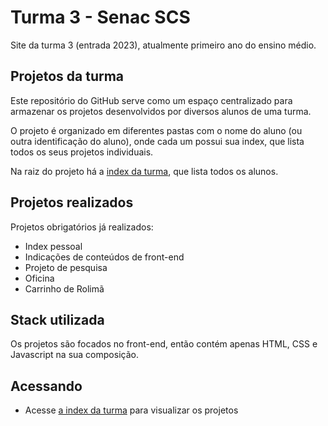 # Turma 3 - Senac SCS
Site da turma 3 (entrada 2023), atualmente primeiro ano do ensino médio.

## Projetos da turma
Este repositório do GitHub serve como um espaço centralizado para armazenar os projetos desenvolvidos por diversos alunos de uma turma. 

O projeto é organizado em diferentes pastas com o nome do aluno (ou outra identificação do aluno), onde cada um possui sua index, que lista todos os seus projetos individuais.

Na raiz do projeto há a [index da turma](https://arquivo.dev/t3), que lista todos os alunos.

## Projetos realizados
Projetos obrigatórios já realizados:

- Index pessoal
- Indicações de conteúdos de front-end
- Projeto de pesquisa
- Oficina
- Carrinho de Rolimã

## Stack utilizada
Os projetos são focados no front-end, então contém apenas HTML, CSS e Javascript na sua composição.

## Acessando
- Acesse [a index da turma](https://arquivo.dev/t3) para visualizar os projetos
